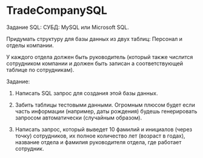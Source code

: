 # TradeCompanySQL
Задание SQL:
СУБД:  MySQL или Microsoft SQL.

Придумать структуру для базы данных из двух таблиц:
Персонал и отделы компании.

У каждого отдела должен быть руководитель (который также числится сотрудником 
компании и должен быть записан а соответствующей таблице по сотрудникам).

Задание:
1. Написать SQL запрос для создания этой базы данных.

2. Забить таблицы тестовыми данными. Огромным плюсом будет если часть информации 
(например, даты рождения) будешь генерировать запросом автоматически (случайным образом).

3. Написать запрос, который выведет 10 фамилий и инициалов (через точку) сотрудников, 
их полное количество лет (возраст в годах), название отдела и фамилия руководителя 
отдела, где работает сотрудник.
